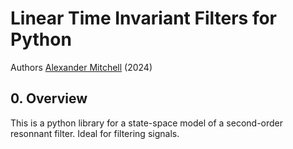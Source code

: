 # Linear Time Invariant Filters for Python

Authors [Alexander Mitchell](https://github.com/mitch722) (2024)

## 0. Overview

This is a python library for a state-space model of a second-order resonnant filter. Ideal for filtering signals.
